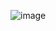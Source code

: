 ![image](https://github.com/R1nge/AndroidCardCompose/assets/59400159/27b4218c-7854-4304-b357-065d065a7c65)
